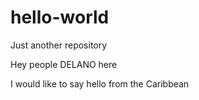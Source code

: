 # hello-world
Just another repository 

Hey people
DELANO here

I would like to say hello from the Caribbean 
